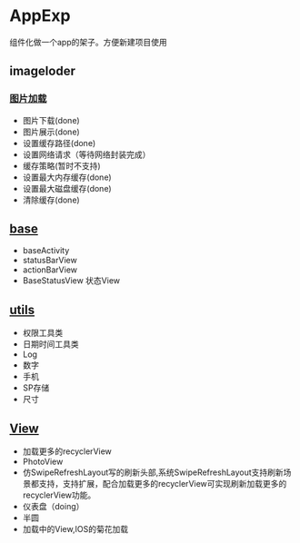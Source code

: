 # AppExp
组件化做一个app的架子。方便新建项目使用

## imageloder
### [图片加载](https://github.com/MoJieBlog/AppExp/tree/master/imageloader)
* 图片下载(done)
* 图片展示(done)
* 设置缓存路径(done)
* 设置网络请求（等待网络封装完成）
* 缓存策略(暂时不支持)
* 设置最大内存缓存(done)
* 设置最大磁盘缓存(done)
* 清除缓存(done)

## [base](https://github.com/MoJieBlog/AppExp/blob/master/base/)
* baseActivity
* statusBarView
* actionBarView
* BaseStatusView 状态View

## [utils](https://github.com/MoJieBlog/AppExp/blob/master/utils/src/main/java/com/utils/)
* 权限工具类
* 日期时间工具类
* Log
* 数字
* 手机
* SP存储
* 尺寸

## [View](https://github.com/MoJieBlog/AppExp/blob/master/view/)
* 加载更多的recyclerView
* PhotoView
* 仿SwipeRefreshLayout写的刷新头部,系统SwipeRefreshLayout支持刷新场景都支持，支持扩展，配合加载更多的recyclerView可实现刷新加载更多的recyclerView功能。
* 仪表盘（doing）
* 半圆
* 加载中的View,IOS的菊花加载
